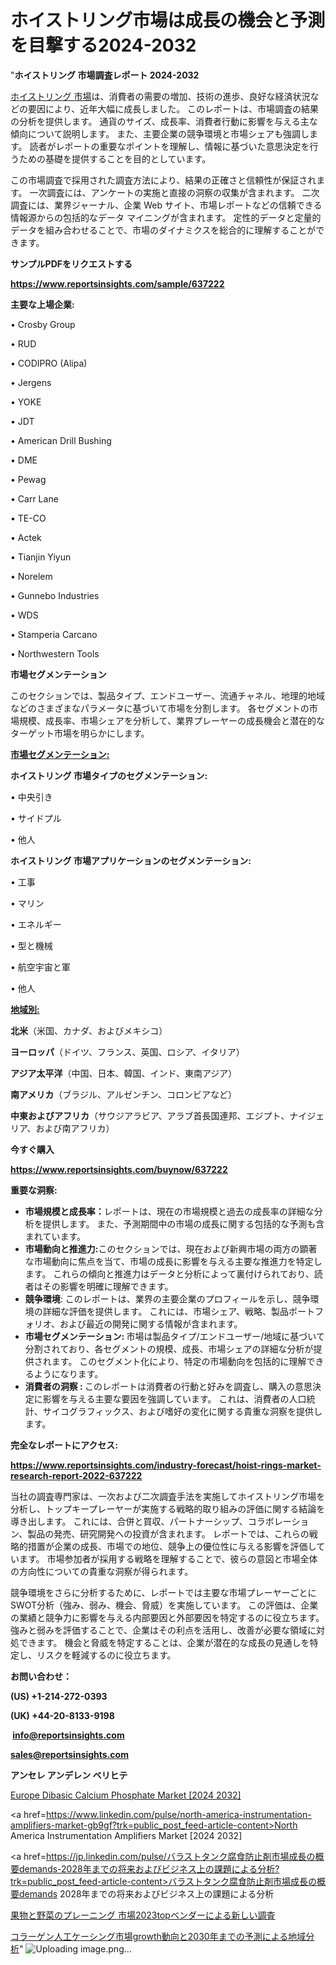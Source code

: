 # ホイストリング市場は成長の機会と予測を目撃する2024-2032

"<strong>ホイストリング 市場調査レポート 2024-2032</strong>

<a href=https://www.reportsinsights.com/sample/637222>ホイストリング 市場</a>は、消費者の需要の増加、技術の進歩、良好な経済状況などの要因により、近年大幅に成長しました。 このレポートは、市場調査の結果の分析を提供します。 通貨のサイズ、成長率、消費者行動に影響を与える主な傾向について説明します。 また、主要企業の競争環境と市場シェアも強調します。 読者がレポートの重要なポイントを理解し、情報に基づいた意思決定を行うための基礎を提供することを目的としています。

この市場調査で採用された調査方法により、結果の正確さと信頼性が保証されます。 一次調査には、アンケートの実施と直接の洞察の収集が含まれます。 二次調査には、業界ジャーナル、企業 Web サイト、市場レポートなどの信頼できる情報源からの包括的なデータ マイニングが含まれます。 定性的データと定量的データを組み合わせることで、市場のダイナミクスを総合的に理解することができます。

<strong><b>サンプルPDFをリクエストする</b></strong>

<a href=https://www.reportsinsights.com/sample/637222><strong><u>https://www.reportsinsights.com/sample/637222</u></strong></a>

<strong>主要な上場企業:</strong>

• Crosby Group

• RUD

• CODIPRO (Alipa)

• Jergens

• YOKE

• JDT

• American Drill Bushing

• DME

• Pewag

• Carr Lane

• TE-CO

• Actek

• Tianjin Yiyun

• Norelem

• Gunnebo Industries

• WDS

• Stamperia Carcano

• Northwestern Tools

<strong>市場セグメンテーション</strong>

このセクションでは、製品タイプ、エンドユーザー、流通チャネル、地理的地域などのさまざまなパラメータに基づいて市場を分割します。 各セグメントの市場規模、成長率、市場シェアを分析して、業界プレーヤーの成長機会と潜在的なターゲット市場を明らかにします。

<strong><u>市場セグメンテーション</u></strong><strong><u>:</u></strong>

<strong>ホイストリング 市場タイプのセグメンテーション:</strong>

• 中央引き

• サイドプル

• 他人

<strong>ホイストリング 市場アプリケーションのセグメンテーション:</strong>

• 工事

• マリン

• エネルギー

• 型と機械

• 航空宇宙と軍

• 他人

<strong><u>地域別</u></strong><strong><u>:</u></strong>

<strong>北米</strong>（米国、カナダ、およびメキシコ）

<strong>ヨーロッパ</strong>（ドイツ、フランス、英国、ロシア、イタリア）

<strong>アジア太平洋</strong>（中国、日本、韓国、インド、東南アジア）

<strong>南アメリカ</strong>（ブラジル、アルゼンチン、コロンビアなど）

<strong>中東およびアフリカ</strong>（サウジアラビア、アラブ首長国連邦、エジプト、ナイジェリア、および南アフリカ）

<strong>今すぐ購入</strong>

<a href=https://www.reportsinsights.com/buynow/637222><strong><u>https://www.reportsinsights.com/buynow/637222</u></strong></a>

<strong>重要な洞察:</strong>
<ul>
  <li><strong>市場規模と成長率：</strong>レポートは、現在の市場規模と過去の成長率の詳細な分析を提供します。 また、予測期間中の市場の成長に関する包括的な予測も含まれています。</li>
  <li><strong>市場動向と推進力:</strong>このセクションでは、現在および新興市場の両方の顕著な市場動向に焦点を当て、市場の成長に影響を与える主要な推進力を特定します。 これらの傾向と推進力はデータと分析によって裏付けられており、読者はその影響を明確に理解できます。</li>
  <li><strong>競争環境</strong>: このレポートは、業界の主要企業のプロフィールを示し、競争環境の詳細な評価を提供します。 これには、市場シェア、戦略、製品ポートフォリオ、および最近の開発に関する情報が含まれます。</li>
  <li><strong>市場セグメンテーション: </strong>市場は製品タイプ/エンドユーザー/地域に基づいて分割されており、各セグメントの規模、成長、市場シェアの詳細な分析が提供されます。 このセグメント化により、特定の市場動向を包括的に理解できるようになります。</li>
  <li><strong>消費者の洞察 : </strong>このレポートは消費者の行動と好みを調査し、購入の意思決定に影響を与える主要な要因を強調しています。 これは、消費者の人口統計、サイコグラフィックス、および嗜好の変化に関する貴重な洞察を提供します。</li>
</ul>
<strong>完全なレポートにアクセス:</strong>

<a href=https://www.reportsinsights.com/industry-forecast/hoist-rings-market-research-report-2022-637222><strong><u><b>https://www.reportsinsights.com/industry-forecast/hoist-rings-market-research-report-2022-637222</b></u></strong></a>

当社の調査専門家は、一次および二次調査手法を実施してホイストリング市場を分析し、トップキープレーヤーが実施する戦略的取り組みの評価に関する結論を導き出します。 これには、合併と買収、パートナーシップ、コラボレーション、製品の発売、研究開発への投資が含まれます。 レポートでは、これらの戦略的措置が企業の成長、市場での地位、競争上の優位性に与える影響を評価しています。 市場参加者が採用する戦略を理解することで、彼らの意図と市場全体の方向性についての貴重な洞察が得られます。

競争環境をさらに分析するために、レポートでは主要な市場プレーヤーごとにSWOT分析（強み、弱み、機会、脅威）を実施しています。 この評価は、企業の業績と競争力に影響を与える内部要因と外部要因を特定するのに役立ちます。 強みと弱みを評価することで、企業はその利点を活用し、改善が必要な領域に対処できます。 機会と脅威を特定することは、企業が潜在的な成長の見通しを特定し、リスクを軽減するのに役立ちます。

<strong>お問い合わせ：</strong>

<strong>(US) +1-214-272-0393</strong>

<strong>(UK) +44-20-8133-9198</strong>

<strong> </strong><a href=info@reportsinsights.com><strong><u>info@reportsinsights.com</u></strong></a>

<a href=sales@reportsinsights.com><strong><u>sales@reportsinsights.com</u></strong></a>

<strong>アンセレ アンデレン ベリヒテ</strong>

<a href=https://www.linkedin.com/pulse/europe-dibasic-calcium-phosphate-market-in-depth-7pixe/>Europe Dibasic Calcium Phosphate Market [2024 2032]</a>

<a href=https://www.linkedin.com/pulse/north-america-instrumentation-amplifiers-market-gb9gf?trk=public_post_feed-article-content>North America Instrumentation Amplifiers Market [2024 2032]</a>

<a href=https://jp.linkedin.com/pulse/バラストタンク腐食防止剤市場成長の概要demands-2028年までの将来およびビジネス上の課題による分析?trk=public_post_feed-article-content>バラストタンク腐食防止剤市場成長の概要demands 2028年までの将来およびビジネス上の課題による分析</a>

<a href=https://www.linkedin.com/pulse/果物と野菜のプレーニング-市場2023topベンダーによる新しい調査-infopulse-daily-360/>果物と野菜のプレーニング 市場2023topベンダーによる新しい調査</a>

<a href=https://www.linkedin.com/pulse/コラーゲン人工ケーシング市場growth動向と2030年までの予測による地域分析-reportsinsights-pvt-ltd-8qoue/>コラーゲン人工ケーシング市場growth動向と2030年までの予測による地域分析</a>"
![Uploading image.png…]()
